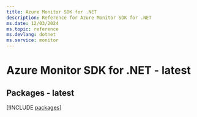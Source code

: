 ```yaml
---
title: Azure Monitor SDK for .NET
description: Reference for Azure Monitor SDK for .NET
ms.date: 12/03/2024
ms.topic: reference
ms.devlang: dotnet
ms.service: monitor
---
```

# Azure Monitor SDK for .NET - latest
## Packages - latest
[!INCLUDE [packages](monitor-index.md)]